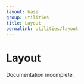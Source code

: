 ```yaml
---
layout: base
group: utilities
title: Layout
permalink: utilities/layout
---
```


# Layout

<p class="hint hint--error">Documentation incomplete.</p>

<!-- + responsive -->